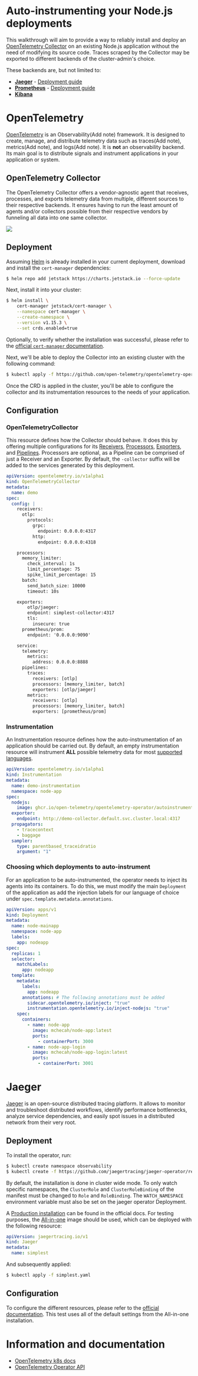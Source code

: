 # Auto-instrumenting your Node.js deployments

This walkthrough will aim to provide a way to reliably install and deploy an [OpenTelemetry Collector](https://opentelemetry.io/docs/collector/) on an existing Node.js application without the need of modifying its source code. Traces scraped by the Collector may be exported to different backends of the cluster-admin's choice.

These backends are, but not limited to:

- [**Jaeger**](https://www.jaegertracing.io/) - [Deployment guide](#jaeger)
- [**Prometheus**](https://prometheus.io/) - [Deployment guide](#prometheus)
- [**Kibana**](https://www.elastic.co/kibana)

# OpenTelemetry

[OpenTelemetry](https://opentelemetry.io/) is an Observability(Add note) framework. It is designed to create, manage, and distribute telemetry data such as traces(Add note), metrics(Add note), and logs(Add note). It is **not** an observability backend. Its main goal is to distribute signals and instrument applications in your application or system.

## OpenTelemetry Collector

The OpenTelemetry Collector offers a vendor-agnostic agent that receives, processes, and exports telemetry data from multiple, different sources to their respective backends. It ensures having to run the least amount of agents and/or collectors possible from their respective vendors by funneling all data into one same collector.

![](https://opentelemetry.io/docs/collector/img/otel-collector.svg)

## Deployment

Assuming [Helm](https://helm.sh/docs/intro/install/) is already installed in your current deployment, download and install the `cert-manager` dependencies:

```bash
$ helm repo add jetstack https://charts.jetstack.io --force-update
```

Next, install it into your cluster:

```bash
$ helm install \
    cert-manager jetstack/cert-manager \
    --namespace cert-manager \
    --create-namespace \
    --version v1.15.3 \
    --set crds.enabled=true
```

Optionally, to verify whether the installation was successful, please refer to the [official `cert-manager` documentation](https://cert-manager.io/docs/installation/kubectl/#verify).

Next, we'll be able to deploy the Collector into an existing cluster with the following command:

```bash
$ kubectl apply -f https://github.com/open-telemetry/opentelemetry-operator/releases/latest/download/opentelemetry-operator.yaml
```

Once the CRD is applied in the cluster, you'll be able to configure the collector and its instrumentation resources to the needs of your application.

## Configuration

### OpenTelemetryCollector

This resource defines how the Collector should behave. It does this by offering multiple configurations for its [Receivers](#receivers), [Processors](#processors), [Exporters](#exporters), and [Pipelines](#pipelines). Processors are optional, as a Pipeline can be comprised of just a Receiver and an Exporter. By default, the `-collector` suffix will be added to the services generated by this deployment.

```yaml
apiVersion: opentelemetry.io/v1alpha1
kind: OpenTelemetryCollector
metadata:
  name: demo
spec:
  config: |
    receivers:
      otlp:
        protocols:
          grpc:
            endpoint: 0.0.0.0:4317
          http:
            endpoint: 0.0.0.0:4318

    processors:
      memory_limiter:
        check_interval: 1s
        limit_percentage: 75
        spike_limit_percentage: 15
      batch:
        send_batch_size: 10000
        timeout: 10s

    exporters:
        otlp/jaeger:
        endpoint: simplest-collector:4317
        tls:
          insecure: true
      prometheus/prom:
        endpoint: '0.0.0.0:9090'

    service:
      telemetry:
        metrics:
          address: 0.0.0.0:8888
      pipelines:
        traces:
          receivers: [otlp]
          processors: [memory_limiter, batch]
          exporters: [otlp/jaeger]
        metrics:
          receivers: [otlp]
          processors: [memory_limiter, batch]
          exporters: [prometheus/prom]
```

### Instrumentation

An Instrumentation resource defines how the auto-instrumentation of an application should be carried out. By default, an empty instrumentation resource will instrument **ALL** possible telemetry data for most [supported languages](https://opentelemetry.io/docs/zero-code/).

```yaml
apiVersion: opentelemetry.io/v1alpha1
kind: Instrumentation
metadata:
  name: demo-instrumentation
  namespace: node-app
spec:
  nodejs:
    image: ghcr.io/open-telemetry/opentelemetry-operator/autoinstrumentation-nodejs:latest
  exporter:
    endpoint: http://demo-collector.default.svc.cluster.local:4317
  propagators:
    - tracecontext
    - baggage
  sampler:
    type: parentbased_traceidratio
    argument: "1"
```

### Choosing which deployments to auto-instrument

For an application to be auto-instrumented, the operator needs to inject its agents into its containers. To do this, we must modify the main `Deployment` of the application as add the injection labels for our language of choice under `spec.template.metadata.annotations`.

```yaml
apiVersion: apps/v1
kind: Deployment
metadata:
  name: node-mainapp
  namespace: node-app
  labels:
    app: nodeapp
spec:
  replicas: 1
  selector:
    matchLabels:
      app: nodeapp
  template:
    metadata:
      labels:
        app: nodeapp
      annotations: # The following annotations must be added
        sidecar.opentelemetry.io/inject: "true"
        instrumentation.opentelemetry.io/inject-nodejs: "true"
    spec:
      containers:
        - name: node-app
          image: mchecah/node-app:latest
          ports:
            - containerPort: 3000
        - name: node-app-login
          image: mchecah/node-app-login:latest
          ports:
            - containerPort: 3001
```

# Jaeger

[Jaeger](https://www.jaegertracing.io/) is an open-source distributed tracing platform. It allows to monitor and troubleshoot distributed workflows, identify performance bottlenecks, analyze service dependencies, and easily spot issues in a distributed network from their very root.

## Deployment

To install the operator, run:

```bash
$ kubectl create namespace observability
$ kubectl create -f https://github.com/jaegertracing/jaeger-operator/releases/download/v1.60.0/jaeger-operator.yaml -n observability
```

By default, the installation is done in cluster wide mode. To only watch specific namespaces, the `ClusterRole` and `ClusterRoleBinding` of the manifest must be changed to `Role` and `RoleBinding`. The `WATCH_NAMESPACE` environment variable must also be set on the jaeger operator Deployment.

A [Production installation](https://www.jaegertracing.io/docs/1.60/operator/#production-strategy) can be found in the official docs. For testing purposes, the [All-in-one](https://www.jaegertracing.io/docs/1.60/operator/#quick-start---deploying-the-allinone-image) image should be used, which can be deployed with the following resource:

```yaml
apiVersion: jaegertracing.io/v1
kind: Jaeger
metadata:
  name: simplest
```

And subsequently applied:

```bash
$ kubectl apply -f simplest.yaml
```

## Configuration

To configure the different resources, please refer to the [official documentation](https://www.jaegertracing.io/docs/1.60/operator/#configuring-the-custom-resource). This test uses all of the default settings from the All-in-one installation.

# Information and documentation

- [OpenTelemetry k8s docs](https://opentelemetry.io/docs/kubernetes/)
- [OpenTelemetry Operator API](https://github.com/open-telemetry/opentelemetry-operator/blob/main/docs/api.md)